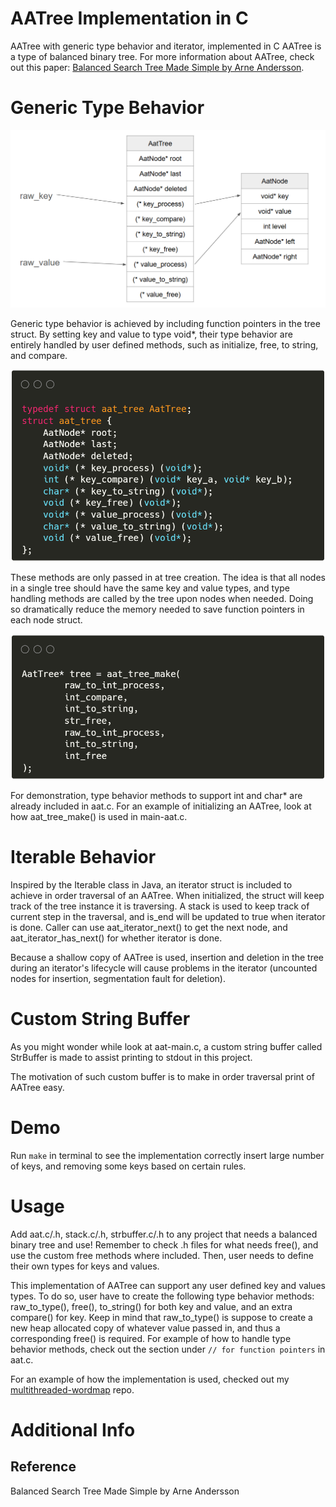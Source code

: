 # AATree Implementation in C

AATree with generic type behavior and iterator, implemented in C
AATree is a type of balanced binary tree. For more information about AATree, check out this paper: [Balanced Search Tree Made Simple by Arne Andersson](https://user.it.uu.se/~arneande/abs/simp.html).

# Generic Type Behavior
![Generic Type Behavior Processes](images/genericProcess.png)

Generic type behavior is achieved by including function pointers in the tree struct. By setting key and value to type void*, their type behavior are entirely handled by user defined methods, such as initialize, free, to string, and compare.

![AATree Struct](images/aatStruct.png)

These methods are only passed in at tree creation. The idea is that all nodes in a single tree should have the same key and value types, and type handling methods are called by the tree upon nodes when needed. Doing so dramatically reduce the memory needed to save function pointers in each node struct.

![Type Behavior Methods](images/aatMake.png)

For demonstration, type behavior methods to support int and char* are already included in aat.c. For an example of initializing an AATree, look at how aat_tree_make() is used in main-aat.c.

# Iterable Behavior
Inspired by the Iterable class in Java, an iterator struct is included to achieve in order traversal of an AATree. When initialized, the struct will keep track of the tree instance it is traversing. A stack is used to keep track of current step in the traversal, and is_end will be updated to true when iterator is done. Caller can use aat_iterator_next() to get the next node, and aat_iterator_has_next() for whether iterator is done.

Because a shallow copy of AATree is used, insertion and deletion in the tree during an iterator's lifecycle will cause problems in the iterator (uncounted nodes for insertion, segmentation fault for deletion).

# Custom String Buffer
As you might wonder while look at aat-main.c, a custom string buffer called StrBuffer is made to assist printing to stdout in this project.

The motivation of such custom buffer is to make in order traversal print of AATree easy.

# Demo
Run `make` in terminal to see the implementation correctly insert large number of keys, and removing some keys based on certain rules.

# Usage
Add aat.c/.h, stack.c/.h, strbuffer.c/.h to any project that needs a balanced binary tree and use! Remember to check .h files for what needs free(), and use the custom free methods where included. Then, user needs to define their own types for keys and values.

This implementation of AATree can support any user defined key and values types. To do so, user have to create the following type behavior methods: raw_to_type(), free(), to_string() for both key and value, and an extra compare() for key. Keep in mind that raw_to_type() is suppose to create a new heap allocated copy of whatever value passed in, and thus a corresponding free() is required. For example of how to handle type behavior methods, check out the section under `// for function pointers` in aat.c.

For an example of how the implementation is used, checked out my [multithreaded-wordmap](https://github.com/chongdayou/multithreaded-wordmap) repo.

# Additional Info
## Reference
Balanced Search Tree Made Simple by Arne Andersson